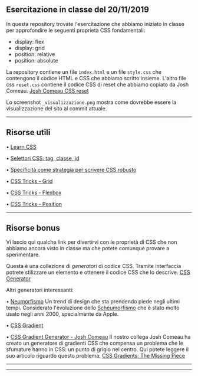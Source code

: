 ## Esercitazione in classe del 20/11/2019

In questa repository trovate l'esercitazione che abbiamo iniziato in classe per approfondire le seguenti proprietà CSS fondamentali:

- display: flex
- display: grid
- position: relative
- position: absolute

La repository contiene un file `index.html` e un file `style.css` che contengono il codice HTML e CSS che abbiamo scritto insieme.
L'altro file css `reset.css` contiene il codice CSS di reset che abbiamo copiato da Josh Comeau.
[Josh Comeau CSS reset](https://www.joshwcomeau.com/css/custom-css-reset/)

Lo screenshot `_visualizzazione.png` mostra come dovrebbe essere la visualizzazione del sito al commit attuale.

---

## Risorse utili

• [Learn CSS](https://web.dev/learn/css/)

• [Selettori CSS: tag, classe, id](https://web.dev/learn/css/selectors/)

• [Specificità come strategia per scrivere CSS robusto](https://web.dev/learn/css/specificity/)

• [CSS Tricks - Grid](https://css-tricks.com/snippets/css/complete-guide-grid/)

• [CSS Tricks - Flexbox](https://css-tricks.com/snippets/css/a-guide-to-flexbox/)

• [CSS Tricks - Position](https://css-tricks.com/almanac/properties/p/position/)

---

## Risorse bonus

Vi lascio qui qualche link per divertirvi con le proprietà di CSS che non abbiamo ancora visto in classe ma che potete comunque provare a sperimentare.

Questa è una collezione di _generatori_ di codice CSS. Tramite interfaccia potrete stilizzare un elemento e ottenere il codice CSS che lo descrive.
[CSS Generator](https://cssgenerator.org/)

Altri generatori interessanti:

• [Neumorfismo](https://neumorphism.io/)
Un trend di design che sta prendendo piede negli ultimi tempi.
Considerato l'evoluzione dello [Scheumorfismo](https://appleinsider.com/articles/22/08/23/what-apple-learned-from-skeuomorphism-and-why-it-still-matters) che è stato molto usato negli anni 2000, specialmente da Apple.

• [CSS Gradient](https://cssgradient.io/)

• [CSS Gradient Generator - Josh Comeau](https://www.joshwcomeau.com/gradient-generator/)
Il nostro collega Josh Comeau ha creato un generatore di gradienti CSS che compensa un problema che le sfumature hanno in CSS: un punto di grigio nel centro. Qui potete leggere il suo articolo riguardo questo problema: [CSS Gradients: The Missing Piece](https://www.joshwcomeau.com/css/css-gradients/)

---

---
